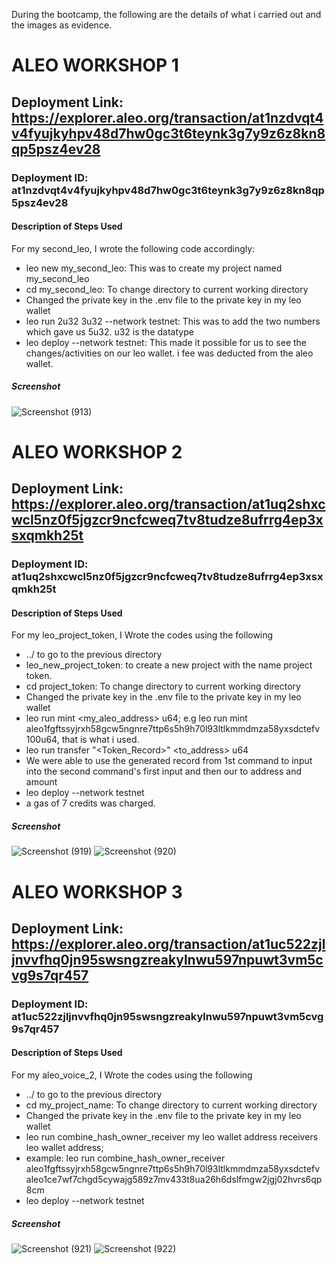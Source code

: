 During the bootcamp, the following are the details of what i carried out and the images as evidence.

# ALEO WORKSHOP 1 
## Deployment Link: https://explorer.aleo.org/transaction/at1nzdvqt4v4fyujkyhpv48d7hw0gc3t6teynk3g7y9z6z8kn8qp5psz4ev28
### Deployment ID: at1nzdvqt4v4fyujkyhpv48d7hw0gc3t6teynk3g7y9z6z8kn8qp5psz4ev28
#### Description of Steps Used
For my second_leo, I wrote the following code accordingly:
- leo new my_second_leo: This was to create my project named my_second_leo
- cd my_second_leo: To change directory to current working directory
- Changed the private key in the .env file to the private key in my leo wallet
- leo run 2u32 3u32 --network testnet: This was to add the two numbers which gave us 5u32. u32 is the datatype
- leo deploy --network testnet: This made it possible for us to see the changes/activities on our leo wallet.
i fee was deducted from the aleo wallet.

##### Screenshot
![Screenshot (913)](https://github.com/user-attachments/assets/4662df35-7ef2-4e13-94f7-7ffe2d7f939b)

# ALEO WORKSHOP 2
## Deployment Link: https://explorer.aleo.org/transaction/at1uq2shxcwcl5nz0f5jgzcr9ncfcweq7tv8tudze8ufrrg4ep3xsxqmkh25t
### Deployment ID: at1uq2shxcwcl5nz0f5jgzcr9ncfcweq7tv8tudze8ufrrg4ep3xsxqmkh25t
#### Description of Steps Used
For my leo_project_token, I Wrote the codes using the following
- ../ to go to the previous directory
- leo_new_project_token: to create a new project with the name project token.
- cd project_token: To change directory to current working directory
- Changed the private key in the .env file to the private key in my leo wallet
- leo run mint <my_aleo_address> <amount>u64; e.g leo run mint aleo1fgftssyjrxh58gcw5ngnre7ttp6s5h9h70l93ltlkmmdmza58yxsdctefv 100u64, that is what i used.
- leo run transfer "<Token_Record>" <to_address> <amount>u64
- We were  able to use the generated record from 1st command to input into the second command's first input and then our to address and amount
- leo deploy --network testnet
- a gas of 7 credits was charged.

##### Screenshot
![Screenshot (919)](https://github.com/user-attachments/assets/dd319383-ec3d-43da-8103-0c24f7697f0a)
![Screenshot (920)](https://github.com/user-attachments/assets/4e061ce2-d692-4b72-b017-ae5acbedf17e)

# ALEO WORKSHOP 3
## Deployment Link: https://explorer.aleo.org/transaction/at1uc522zjljnvvfhq0jn95swsngzreakylnwu597npuwt3vm5cvg9s7qr457
### Deployment ID: at1uc522zjljnvvfhq0jn95swsngzreakylnwu597npuwt3vm5cvg9s7qr457
#### Description of Steps Used
For my aleo_voice_2, I Wrote the codes using the following
- ../ to go to the previous directory
- cd my_project_name: To change directory to current working directory
- Changed the private key in the .env file to the private key in my leo wallet
- leo run combine_hash_owner_receiver my leo wallet address receivers leo wallet address;
- example: leo run combine_hash_owner_receiver aleo1fgftssyjrxh58gcw5ngnre7ttp6s5h9h70l93ltlkmmdmza58yxsdctefv aleo1ce7wf7chgd5cywajg589z7mv433t8ua26h6dslfmgw2jgj02hvrs6qp8cm
- leo deploy --network testnet

##### Screenshot
![Screenshot (921)](https://github.com/user-attachments/assets/49bf9565-b317-428f-bb67-e87bfcff49e0)
![Screenshot (922)](https://github.com/user-attachments/assets/9c20c86f-2572-4d4f-8d6c-4bdea94b99a7)


